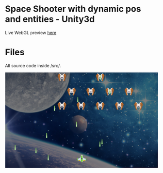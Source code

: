 # Space Shooter with dynamic pos and entities - Unity3d

Live WebGL preview [here](https://vladrogovsky.github.io/space-shooter-dynamic-unity3d/)

# Files

All source code inside /src/.

![Preview 1](/imgs/1.png)
